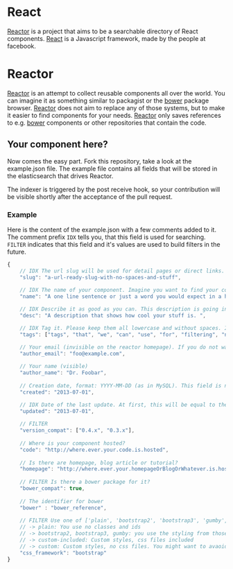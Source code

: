 # React
[Reactor](http://reactor.xenji.io) is a project that aims to be a searchable directory of React components. [React](http://facebook.github.io/react/docs/getting-started.html) is a Javascript framework, made by the people at facebook. 

# Reactor
[Reactor](http://reactor.xenji.io) is an attempt to collect reusable components all over the world. You can imagine it as something similar to packagist or the [bower](http://bower.io/) package browser. [Reactor](http://reactor.xenji.io) does not aim to replace any of those systems, but to make it easier to find components for your needs. [Reactor](http://reactor.xenji.io) only saves references to e.g. [bower](http://bower.io/) components or other repositories that contain the code.

## Your component here?
Now comes the easy part. Fork this repository, take a look at the example.json file. The example file contains all fields that will be stored in the elasticsearch that drives Reactor.

The indexer is triggered by the post receive hook, so your contribution will be visible shortly after the acceptance of the pull request.

### Example
Here is the content of the example.json with a few comments added to it.
The comment prefix `IDX` tells you, that this field is used for searching. `FILTER` indicates that this field and it's values are used to build filters in the future.

```javascript
{
	// IDX The url slug will be used for detail pages or direct links. This is not yet implemented, please add it anyway.
	"slug": "a-url-ready-slug-with-no-spaces-and-stuff",
	
	// IDX The name of your component. Imagine you want to find your component, what would you search for?
	"name": "A one line sentence or just a word you would expect in a headline.",

	// IDX Describe it as good as you can. This description is going into the search index.
	"desc": "A description that shows how cool your stuff is. ",

	// IDX Tag it. Please keep them all lowercase and without spaces. If you need more that two words for a tag, the description might be a better place.
	"tags": ["tags", "that", "we", "can", "use", "for", "filtering", "not", "more", "than", "five"],

	// Your email (invisible on the reactor homepage). If you do not want to share your mail, please just leave it empty. No fake mails, please.
	"author_email": "foo@example.com",
	
	// Your name (visible)
	"author_name": "Dr. Foobar",
	
	// Creation date, format: YYYY-MM-DD (as in MySQL). This field is not index, as it is just for historical research.
	"created": "2013-07-01",

	// IDX Date of the last update. At first, this will be equal to the creation date. The date is indexed for sorting purposes.
	"updated": "2013-07-01",
	
	// FILTER 
	"version_compat": ["0.4.x", "0.3.x"],
	
	// Where is your component hosted?
	"code": "http://where.ever.your.code.is.hosted",
	
	// Is there are homepage, blog article or tutorial?
	"homepage": "http://where.ever.your.homepageOrBlogOrWhatever.is.hosted",
	
	// FILTER Is there a bower package for it?
	"bower_compat": true,
	
	// The identifier for bower
	"bower" : "bower_reference",
	
	// FILTER Use one of ['plain', 'bootstrap2', 'bootstrap3', 'gumby', 'custom-included', 'custom'].
	// -> plain: You use no classes and ids
	// -> bootstrap2, bootstrap3, gumby: you use the styling from those frameworks.
	// -> custom-included: Custom styles, css files included
	// -> custom: Custom styles, no css files. You might want to avaoid this.
	"css_framework": "bootstrap"
}
```

